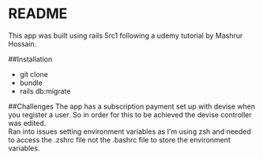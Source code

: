 # README

This app was built using rails 5rc1 following a udemy tutorial by Mashrur Hossain.

##Installation
- git clone
- bundle
- rails db:migrate

##Challenges
The app has a subscription payment set up with devise when you register a user.
So in order for this to be achieved the devise controller was edited.  
Ran into issues setting environment variables as I'm using zsh and needed to access the .zshrc file not the .bashrc file to store the environment variables.
